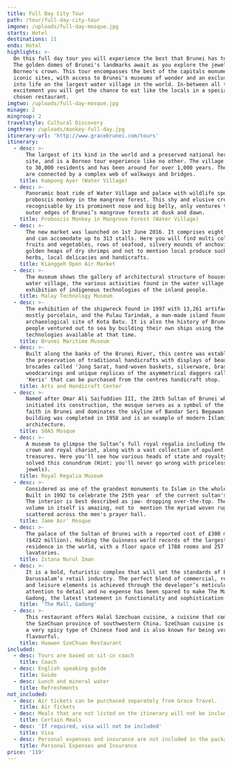 ```yaml
---
title: Full Day City Tour
path: /tour/full-day-city-tour
imgone: /uploads/full-day-mosque.jpg
starts: Hotel
destinations: 11
ends: Hotel
highlights: >-
  On this full day tour you will experience the best that Brunei has to offer.
  The golden domes of Brunei's landmarks await as you explore the jewel in
  Borneo's crown. This tour encompasses the best of the capitals monuments and
  iconic sites, with access to Brunei's museums of wonder and an exclusive look
  into life on the largest water village in the world. In-between all the
  excitement you will get the chance to eat like the locals in a specially
  chosen restaurant.
imgtwo: /uploads/full-day-mosque.jpg
minage: 2
mingroup: 2
travelstyle: Cultural Discovery
imgthree: /uploads/monkey-full-day.jpg
itinerary-url: 'http://www.gracebrunei.com/tours'
itinerary:
  - desc: >-
      The largest of its kind in the world and a preserved national heritage
      site, and is a Borneo tour experience like no other. The village is home
      to 30,000 residents and has been around for over 1,000 years. The villages
      are connected by a complex web of walkways and bridges.
    title: Kampong Ayer (Water Village)
  - desc: >-
      Panoramic boat ride of Water Village and palace with wildlife spotting of
      proboscis monkey in the mangrove forest. This shy and elusive creature,
      recognisable by its prominent nose and big belly, only ventures to the
      outer edges of Brunei’s mangrove forests at dusk and dawn.
    title: Proboscis Monkey in Mangrove Forest (Water Village)
  - desc: >-
      The new market was launched on 1st June 2016. It comprises eight blocks
      and can accomodate up to 313 stalls. Here you will find multi coloured
      fruits and vegetables, rows of seafood, silvery mounds of anchovies,
      golden heaps of dry shrimps and not to mention local produce such as
      herbs, local delicacies and handicrafts.
    title: Kianggeh Open Air Market
  - desc: >-
      The museum shows the gallery of architectural structure of houses in the
      water village, the various activities found in the water village and the
      exhibition of indigenous technologies of the inland people.
    title: Malay Technology Museum
  - desc: >-
      The exhibition of the shipwreck found in 1997 with 13,261 artifacts,
      mostly porcelain, and the Pulau Tarindak, a man-made island found in the
      archaeological site of Kota Batu. It is also the history of Brunei when
      people ventured out to sea by building their own ships using the
      technologies available at that time.
    title: Brunei Maritime Museum
  - desc: >-
      Built along the banks of the Brunei River, this centre was established for
      the preservation of traditional handicrafts with displays of beautiful
      brocades called 'Jong Sarat, hand-woven baskets, silverware, brassware,
      woodcarvings and unique replicas of the asymmetrical daggers called
      'Keris' that can be purchased from the centres handicraft shop.
    title: Arts and Handicraft Center
  - desc: >-
      Named after Omar Ali Saifuddien III, the 28th Sultan of Brunei who also
      initiated its construction, the mosque serves as a symbol of the Islamic
      faith in Brunei and dominates the skyline of Bandar Seri Begawan. The
      building was completed in 1958 and is an example of modern Islamic
      architecture.
    title: SOAS Mosque
  - desc: >-
      A museum to glimpse the Sultan’s full royal regalia including the Sultan’s
      crown and royal chariot, along with a vast collection of opulent
      treasures. Here you'll see how various heads of state and royalty have
      solved this conundrum (Hint: you'll never go wrong with priceless gold and
      jewels).
    title: Royal Regalia Museum
  - desc: >-
      Considered as one of the grandest monuments to Islam in the whole region;
      Built in 1992 to celebrate the 25th year  of the current sultan's reign.
      The interior is best described as jaw- dropping over-the-top. The sheer
      volume in itself is amazing, not to  mention the myriad woven rugs
      scattered across the men's prayer hall.
    title: Jame Asr' Mosque
  - desc: >-
      The palace of the Sultan of Brunei with a reported cost of £300 million
      ($422 million). Holding the Guinness world records of the largest
      residence in the world, with a floor space of 1788 rooms and 257
      lavatories.
    title: Istana Nurul Iman
  - desc: >-
      It is a bold, futuristic complex that will set the standards of Brunei
      Darussalam’s retail industry. The perfect blend of commercial, residential
      and leisure elements is achieved through the developer’s meticulous
      attention to detail and no expense has been spared to make The Mall,
      Gadong, the latest statement in functionality and sophistication.
    title: 'The Mall, Gadong'
  - desc: >-
      This restaurant offers Halal Szechuan cuisine, a cuisine that comes from
      the SzeChuan province of southwestern China. SzeChuan cuisine is typically
      a very spicy type of Chinese food and is also known for being very
      flavourful.
    title: Huawen SzeChuan Restaurant
included:
  - desc: Tours are based on sit-in coach
    title: Coach
  - desc: English speaking guide
    title: Guide
  - desc: Lunch and mineral water
    title: Refreshments
not_included:
  - desc: Air tickets can be purchased separately from Grace Travel.
    title: Air Tickets
  - desc: Meals that are not listed on the itinerary will not be included.
    title: Certain Meals
  - desc: 'If required, visa will not be included'
    title: Visa
  - desc: Personal expenses and insurance are not included in the package.
    title: Personal Expenses and Insurance
price: '119'
---
```


